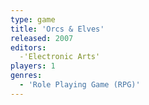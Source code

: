 ```yaml
---
type: game
title: 'Orcs & Elves'
released: 2007
editors: 
  -'Electronic Arts'
players: 1
genres:
  - 'Role Playing Game (RPG)'
---
```

